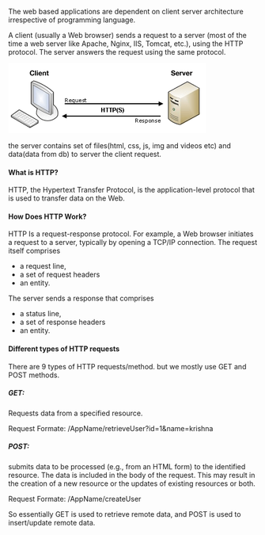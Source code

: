 <p> The web based applications are dependent on client server architecture irrespective of programming language.</p>

<p> A client (usually a Web browser) sends a request to a server (most of the time a web server like Apache, Nginx, IIS, Tomcat, etc.), using the HTTP protocol. The server answers the request using the same protocol. </p>

![client-server](https://github.com/pioneercoders/pc-tutorials/blob/master/node-js/images/client-server.png)


<p> the server contains set of files(html, css, js, img and videos etc) and data(data from db) to server the client request.</p>

<h4>What is HTTP?</h4>
<p> HTTP, the Hypertext Transfer Protocol, is the application-level protocol that is used
to transfer data on the Web. </p>

<h4> How Does HTTP Work?</h4>
<p> HTTP Is a request-response protocol. For example, a Web browser initiates a request to a server, typically by opening a TCP/IP connection. 
The request itself comprises</p>
<ul>
 <li> a request line,</li>
 <li> a set of request headers</li>
 <li> an entity.</li>
</ul>
<p>The server sends a response that comprises</p>
<ul>
  <li>a status line,</li>
  <li>a set of response headers</li>
  <li>an entity. </li>
</ul>

<h4> Different types of HTTP requests</h4>

<p> There are 9 types of HTTP requests/method. but we mostly use GET and POST methods. </p>
<h5>GET: </h5>
<p> Requests data from a specified resource. </p>
<p> Request Formate: /AppName/retrieveUser?id=1&name=krishna</p>

<h5>POST: </h5>
<p>submits data to be processed (e.g., from an HTML form) to the identified resource. The data is included in the body of the request. This may result in the creation of a new resource or the updates of existing resources or both. </p>
<p> Request Formate: /AppName/createUser</p>

<p>So essentially GET is used to retrieve remote data, and POST is used to insert/update remote data.</p>
